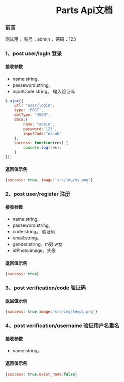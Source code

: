  <h1 align="center"> Parts Api文档</h1>

### 前言

测试用：
账号：admin ，密码：123

### 1、post user/login 登录
#### 接收参数
* name:string。
* passeword:string。
* inputCode:string。 输入验证码


``` javascript
$.ajax({
    url: "user/login",
    type: 'POST',
    datType: "JSON",
    data:{
        name: "admin",
        password:"123",
        inputCode:"nanuk"
    },
    success: function(res) {
        console.log(res);
    }
});

```

#### 返回值示例
``` javascript
{success: true, image:'src/img/my.png'}
```

### 2、post user/register 注册
#### 接收参数
* name:string。
* passeword:string。
* code:string。 验证码
* email:string。
* gender:string。m男 w女
* idPhoto:image。头像

#### 返回值示例
``` javascript
{success: true}
```
### 3、post verification/code 验证码

#### 返回值示例
``` javascript
{success: true,image:'src/img/temp1.png'}
```
### 4、post verification/username 验证用户名重名
#### 接收参数
* name:string。



#### 返回值示例
``` javascript
{success: true,exist_name:false}
```

